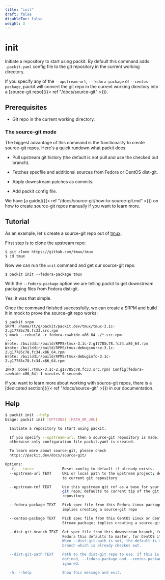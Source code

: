 ```yaml
---
title: "init"
draft: false
disableToc: false
weight: 3
---
```


# init

Initiate a repository to start using packit. By default this command adds
`.packit.yaml` config file to the git repository in the current working
directory.

If you specify any of the `--upstream-url`, `--fedora-package` or `--centos-package`,
packit will convert the git repo in the current working directory into a
[source-git repo]({{< ref "/docs/source-git" >}}).


## Prerequisites

 * Git repo in the current working directory.


### The source-git mode

The biggest advantage of this command is the functionality to create source-git
repos. Here's a quick rundown what packit does:

 * Pull upstream git history (the default is not pull and use the checked out
   branch).

 * Fetches specfile and additional sources from Fedora or CentOS dist-git.

 * Apply downstream patches as commits.

 * Add packit config file.

We have [a guide]({{< ref "/docs/source-git/how-to-source-git.md" >}}) on how
to create source-git repos manually if you want to learn more.


## Tutorial

As an example, let's create a source-git repo out of
[tmux](https://github.com/tmux/tmux).

First step is to clone the upstream repo:
```
$ git clone https://github.com/tmux/tmux
$ cd tmux
```

Now we can run the `init` command and get our source-git repo:
```
$ packit init --fedora-package tmux
```

With the `--fedora-package` option we are telling packit to get downstream
packaging files from Fedora dist-git.

Yes, it was that simple.

Once the command finished successfully, we can create a SRPM and build it in
mock to prove the source-git repo works:
```
$ packit srpm
SRPM: /home/tt/g/packit/packit.dev/tmux/tmux-3.1c-2.g17785c78.fc33.src.rpm
$ mock --rebuild -r fedora-rawhide-x86_64 ./*.src.rpm
...
Wrote: /builddir/build/RPMS/tmux-3.1c-2.g17785c78.fc34.x86_64.rpm
Wrote: /builddir/build/RPMS/tmux-debugsource-3.1c-2.g17785c78.fc34.x86_64.rpm
Wrote: /builddir/build/RPMS/tmux-debuginfo-3.1c-2.g17785c78.fc34.x86_64.rpm
...
INFO: Done(./tmux-3.1c-2.g17785c78.fc33.src.rpm) Config(fedora-rawhide-x86_64) 1 minutes 0 seconds
```

If you want to learn more about working with source-git repos, there is a
[dedicated section]({{< ref "/docs/source-git" >}}) in our documentation.


## Help

```bash
$ packit init --help
Usage: packit init [OPTIONS] [PATH_OR_URL]

  Initiate a repository to start using packit.

  If you specify --upstream-url, then a source-git repository is made,
  otherwise only configuration file packit.yaml is created.

  To learn more about source-git, please check
  https://packit.dev/docs/source-git/

Options:
  -f, --force             Reset config to default if already exists.
  --upstream-url TEXT     URL or local path to the upstream project; defaults
                          to current git repository

  --upstream-ref TEXT     Use this upstream git ref as a base for your source-
                          git repo; defaults to current tip of the git
                          repository

  --fedora-package TEXT   Pick spec file from this Fedora Linux package;
                          implies creating a source-git repo

  --centos-package TEXT   Pick spec file from this CentOS Linux or CentOS
                          Stream package; implies creating a source-git repo

  --dist-git-branch TEXT  Get spec file from this downstream branch, for
                          Fedora this defaults to master, for CentOS it's c8s.
                          When --dist-git-path is set, the default is the
                          branch which is already checked out.

  --dist-git-path TEXT    Path to the dist-git repo to use. If this is
                          defined, --fedora-package and --centos-package are
                          ignored.

  -h, --help              Show this message and exit.
```
